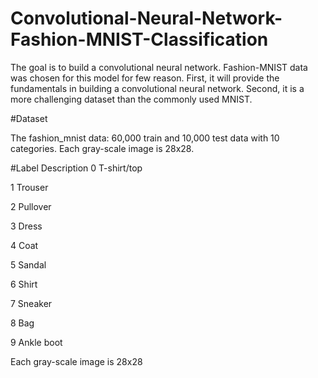# Convolutional-Neural-Network-Fashion-MNIST-Classification
The goal is to build a convolutional neural network. Fashion-MNIST data was chosen for this model for few reason. First, it will provide the fundamentals in building a convolutional neural network. Second, it is a more challenging dataset than the commonly used MNIST.

#Dataset

The fashion_mnist data: 60,000 train and 10,000 test data with 10 categories. Each gray-scale image is 28x28.

#Label Description
0 T-shirt/top

1 Trouser

2 Pullover

3 Dress

4 Coat

5 Sandal

6 Shirt

7 Sneaker

8 Bag

9 Ankle boot

Each gray-scale image is 28x28
